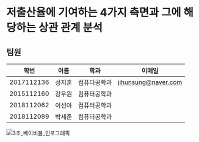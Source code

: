 # 저출산율에 기여하는 4가지 측면과 그에 해당하는 상관 관계 분석

## 팀원
|  <center>학번</center> | 이름 | 학과 | 이메일 |
|:--------:|:--------:|:--------:|:--------:|
| 2017112136 | 성지훈 | 컴퓨터공학과 | jihunsung@naver.com |
| 2015112160 | 강우원 | 컴퓨터공학과 | |
| 2018112062 | 이선아 | 컴퓨터공학과 | |
| 2018112089 | 박세준 | 컴퓨터공학과 | |

![3조_베이비붐_인포그래픽](https://user-images.githubusercontent.com/32629687/165353421-46dd736c-6c40-469b-93ea-d138e8b7a7b9.jpg)
